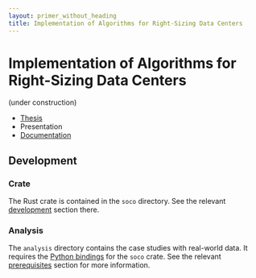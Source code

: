 ```yaml
---
layout: primer_without_heading
title: Implementation of Algorithms for Right-Sizing Data Centers
---
```


# Implementation of Algorithms for Right-Sizing Data Centers

(under construction)

* [Thesis](https://jonhue.github.io/bachelors-thesis/main.pdf)
* Presentation
* [Documentation](https://jonhue.github.io/bachelors-thesis/doc/soco/)

## Development

### Crate

The Rust crate is contained in the `soco` directory. See the relevant [development](soco#development) section there.

### Analysis

The `analysis` directory contains the case studies with real-world data. It requires the [Python bindings](soco#python-bindings) for the `soco` crate.
See the relevant [prerequisites](analysis#prerequisites) section for more information.

